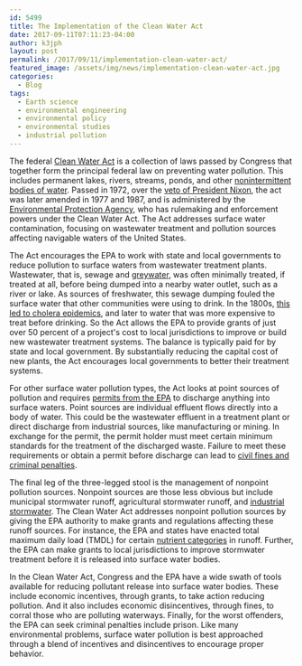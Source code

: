 ```yaml
---
id: 5499
title: The Implementation of the Clean Water Act
date: 2017-09-11T07:11:23-04:00
author: k3jph
layout: post
permalink: /2017/09/11/implementation-clean-water-act/
featured_image: /assets/img/news/implementation-clean-water-act.jpg
categories:
  - Blog
tags:
  - Earth science
  - environmental engineering
  - environmental policy
  - environmental studies
  - industrial pollution
---
```

The federal [Clean Water
Act](https://www.epa.gov/laws-regulations/summary-clean-water-act) is
a collection of laws passed by Congress that together form the
principal federal law on preventing water pollution. This includes
permanent lakes, rivers, streams, ponds, and other [nonintermittent
bodies of
water](https://web.archive.org/web/20061007093911/http://www.osmre.gov/coalex/coalex97.htm).
Passed in 1972, over the [veto of President
Nixon](http://www.presidency.ucsb.edu/ws/index.php?pid=3634), the
act was later amended in 1977 and 1987, and is administered by the
[Environmental Protection Agency](https://www.epa.gov/), who has
rulemaking and enforcement powers under the Clean Water Act. The
Act addresses surface water contamination, focusing on wastewater
treatment and pollution sources affecting navigable waters of the
United States.

The Act encourages the EPA to work with state and local governments
to reduce pollution to surface waters from wastewater treatment
plants. Wastewater, that is, sewage and
[greywater](https://greywateraction.org/greywater-reuse/), was often
minimally treated, if treated at all, before being dumped into a
nearby water outlet, such as a river or lake. As sources of freshwater,
this sewage dumping fouled the surface water that other communities
were using to drink. In the 1800s, [this led to cholera
epidemics](http://bicetech.com/dbice/Schell/German%20Prodistent%20Orphanage/Cholera%20Cincinnati.pdf),
and later to water that was more expensive to treat before drinking.
So the Act allows the EPA to provide grants of just over 50 percent
of a project's cost to local jurisdictions to improve or build new
wastewater treatment systems. The balance is typically paid for by
state and local government. By substantially reducing the capital
cost of new plants, the Act encourages local governments to better
their treatment systems.

For other surface water pollution types, the Act looks at point
sources of pollution and requires [permits from the
EPA](https://www.epa.gov/npdes) to discharge anything into surface
waters. Point sources are individual effluent flows directly into
a body of water. This could be the wastewater effluent in a treatment
plant or direct discharge from industrial sources, like manufacturing
or mining. In exchange for the permit, the permit holder must meet
certain minimum standards for the treatment of the discharged waste.
Failure to meet these requirements or obtain a permit before discharge
can lead to [civil fines and criminal
penalties](https://www.epa.gov/enforcement/water-enforcement).

The final leg of the three-legged stool is the management of nonpoint
pollution sources. Nonpoint sources are those less obvious but
include municipal stormwater runoff, agricultural stormwater runoff,
and [industrial stormwater](http://www.pneac.org/stormwater/). The
Clean Water Act addresses nonpoint pollution sources by giving the
EPA authority to make grants and regulations affecting these runoff
sources. For instance, the EPA and states have enacted total maximum
daily load (TMDL) for certain [nutrient
categories](/2017/07/10/eutrophication-reduction-local-limits/) in
runoff. Further, the EPA can make grants to local jurisdictions to
improve stormwater treatment before it is released into surface
water bodies.

In the Clean Water Act, Congress and the EPA have a wide swath of
tools available for reducing pollutant release into surface water
bodies. These include economic incentives, through grants, to take
action reducing pollution. And it also includes economic disincentives,
through fines, to corral those who are polluting waterways. Finally,
for the worst offenders, the EPA can seek criminal penalties include
prison. Like many environmental problems, surface water pollution
is best approached through a blend of incentives and disincentives
to encourage proper behavior.
